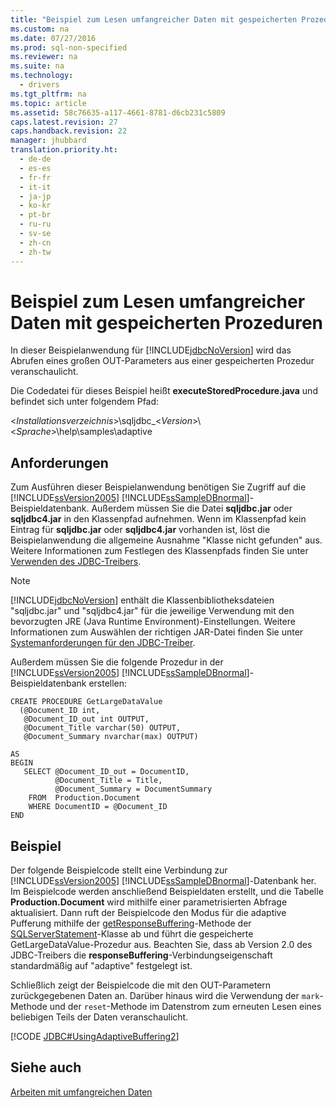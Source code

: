 ```yaml
---
title: "Beispiel zum Lesen umfangreicher Daten mit gespeicherten Prozeduren"
ms.custom: na
ms.date: 07/27/2016
ms.prod: sql-non-specified
ms.reviewer: na
ms.suite: na
ms.technology: 
  - drivers
ms.tgt_pltfrm: na
ms.topic: article
ms.assetid: 58c76635-a117-4661-8781-d6cb231c5809
caps.latest.revision: 27
caps.handback.revision: 22
manager: jhubbard
translation.priority.ht: 
  - de-de
  - es-es
  - fr-fr
  - it-it
  - ja-jp
  - ko-kr
  - pt-br
  - ru-ru
  - sv-se
  - zh-cn
  - zh-tw
---
```

# Beispiel zum Lesen umfangreicher Daten mit gespeicherten Prozeduren
  In dieser Beispielanwendung für [!INCLUDE[jdbcNoVersion](../content/includes/jdbcNoVersion_md.md)] wird das Abrufen eines großen OUT\-Parameters aus einer gespeicherten Prozedur veranschaulicht.  
  
 Die Codedatei für dieses Beispiel heißt **executeStoredProcedure.java** und befindet sich unter folgendem Pfad:  
  
 \<*Installationsverzeichnis*\>\\sqljdbc\_\<*Version*\>\\\<*Sprache*\>\\help\\samples\\adaptive  
  
## Anforderungen  
 Zum Ausführen dieser Beispielanwendung benötigen Sie Zugriff auf die [!INCLUDE[ssVersion2005](../content/includes/ssVersion2005_md.md)] [!INCLUDE[ssSampleDBnormal](../content/includes/ssSampleDBnormal_md.md)]\-Beispieldatenbank. Außerdem müssen Sie die Datei **sqljdbc.jar** oder **sqljdbc4.jar** in den Klassenpfad aufnehmen. Wenn im Klassenpfad kein Eintrag für **sqljdbc.jar** oder **sqljdbc4.jar** vorhanden ist, löst die Beispielanwendung die allgemeine Ausnahme "Klasse nicht gefunden" aus. Weitere Informationen zum Festlegen des Klassenpfads finden Sie unter [Verwenden des JDBC-Treibers](../content/Using-the-JDBC-Driver.md).  
  
> [!NOTE]  
>  [!INCLUDE[jdbcNoVersion](../content/includes/jdbcNoVersion_md.md)] enthält die Klassenbibliotheksdateien "sqljdbc.jar" und "sqljdbc4.jar" für die jeweilige Verwendung mit den bevorzugten JRE \(Java Runtime Environment\)\-Einstellungen. Weitere Informationen zum Auswählen der richtigen JAR\-Datei finden Sie unter [Systemanforderungen für den JDBC-Treiber](../content/System-Requirements-for-the-JDBC-Driver.md).  
  
 Außerdem müssen Sie die folgende Prozedur in der [!INCLUDE[ssVersion2005](../content/includes/ssVersion2005_md.md)] [!INCLUDE[ssSampleDBnormal](../content/includes/ssSampleDBnormal_md.md)]\-Beispieldatenbank erstellen:  
  
```  
CREATE PROCEDURE GetLargeDataValue   
  (@Document_ID int,   
   @Document_ID_out int OUTPUT,   
   @Document_Title varchar(50) OUTPUT,  
   @Document_Summary nvarchar(max) OUTPUT)  
  
AS   
BEGIN    
   SELECT @Document_ID_out = DocumentID,   
          @Document_Title = Title,  
          @Document_Summary = DocumentSummary   
    FROM  Production.Document  
    WHERE DocumentID = @Document_ID  
END  
```  
  
## Beispiel  
 Der folgende Beispielcode stellt eine Verbindung zur [!INCLUDE[ssVersion2005](../content/includes/ssVersion2005_md.md)] [!INCLUDE[ssSampleDBnormal](../content/includes/ssSampleDBnormal_md.md)]\-Datenbank her. Im Beispielcode werden anschließend Beispieldaten erstellt, und die Tabelle **Production.Document** wird mithilfe einer parametrisierten Abfrage aktualisiert. Dann ruft der Beispielcode den Modus für die adaptive Pufferung mithilfe der [getResponseBuffering](../content/getResponseBuffering-Method--SQLServerStatement-.md)\-Methode der [SQLServerStatement](../content/SQLServerStatement-Class.md)\-Klasse ab und führt die gespeicherte GetLargeDataValue\-Prozedur aus. Beachten Sie, dass ab Version 2.0 des JDBC\-Treibers die **responseBuffering**\-Verbindungseigenschaft standardmäßig auf "adaptive" festgelegt ist.  
  
 Schließlich zeigt der Beispielcode die mit den OUT\-Parametern zurückgegebenen Daten an. Darüber hinaus wird die Verwendung der `mark`\-Methode und der `reset`\-Methode im Datenstrom zum erneuten Lesen eines beliebigen Teils der Daten veranschaulicht.  
  
 [!CODE [JDBC#UsingAdaptiveBuffering2](../CodeSnippet/SQLDrivers/jdbc#usingadaptivebuffering2)]  
  
## Siehe auch  
 [Arbeiten mit umfangreichen Daten](../content/Working-with-Large-Data.md)  
  
  